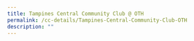 ```yaml
---
title: Tampines Central Community Club @ OTH
permalink: /cc-details/Tampines-Central-Community-Club-OTH
description: ""
---
```


